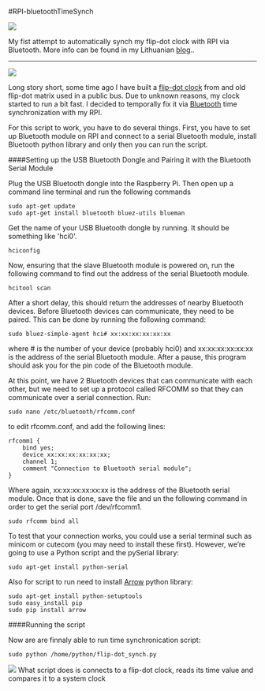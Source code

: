 #RPI-bluetoothTimeSynch

![](http://paulius.bautrenas.lt/blog/wp-content/uploads/2015/04/flip-dot-clock-synch.png)

My fist attempt to automatically synch my flip-dot clock with RPI via Bluetooth. More info can be found in my Lithuanian [blog](http://paulius.bautrenas.lt/blog/?p=750)..

---
![](http://paulius.bautrenas.lt/blog/wp-content/uploads/2014/12/IMG_7319-e1431441515256.jpg)


Long story short, some time ago I have built a [flip-dot clock](http://paulius.bautrenas.lt/blog/?p=607) from and old flip-dot matrix used in a public bus. Due to unknown reasons, my clock started to run a bit fast. I decided to temporally fix it via [Bluetooth](http://paulius.bautrenas.lt/blog/?p=493) time synchronization with my RPI.

For this script to work, you have to do several things. First, you have to set up Bluetooth module on RPI and connect to a serial Bluetooth module, install Bluetooth python library and only then you can run the script.

####Setting up the USB Bluetooth Dongle and Pairing it with the Bluetooth Serial Module

Plug the USB Bluetooth dongle into the Raspberry Pi. Then open up a command line terminal and run the following commands
```
sudo apt-get update
sudo apt-get install bluetooth bluez-utils blueman
```

Get the name of your USB Bluetooth dongle by running. It should be something like 'hci0'.
```
hciconfig
```

Now, ensuring that the slave Bluetooth module is powered on, run the following command to find out the address of the serial Bluetooth module.
```
hcitool scan
```
After a short delay, this should return the addresses of nearby Bluetooth devices. Before Bluetooth devices can communicate, they need to be paired. This can be done by running the following command:
```
sudo bluez-simple-agent hci# xx:xx:xx:xx:xx:xx
```

where # is the number of your device (probably hci0) and xx:xx:xx:xx:xx:xx is the address of the serial Bluetooth module. After a pause, this program should ask you for the pin code of the Bluetooth module. 

At this point, we have 2 Bluetooth devices that can communicate with each other, but we need to set up a protocol called RFCOMM so that they can communicate over a serial connection. Run:
```
sudo nano /etc/bluetooth/rfcomm.conf
```

to edit rfcomm.conf, and add the following lines:
```
rfcomm1 {
    bind yes;
    device xx:xx:xx:xx:xx:xx;
    channel 1;
    comment "Connection to Bluetooth serial module";
}
```

Where again, xx:xx:xx:xx:xx:xx is the address of the Bluetooth serial module. Once that is done, save the file and un the following command in order to get the serial port /dev/rfcomm1.
```
sudo rfcomm bind all
```
To test that your connection works, you could use a serial terminal such as minicom or cutecom (you may need to install these first). However, we’re going to use a Python script and the pySerial library:
```
sudo apt-get install python-serial
```
Also for script to run need to install [Arrow](http://crsmithdev.com/arrow/) python library:

```
sudo apt-get install python-setuptools
sudo easy_install pip
sudo pip install arrow
```


####Running the script

Now are are finnaly able to run time synchronication script:
```
sudo python /home/python/flip-dot_synch.py
```

![](http://paulius.bautrenas.lt/blog/wp-content/uploads/2015/04/flip-dot-clock-synch.png)
What script does is connects to a flip-dot clock, reads its time value and compares it to a system clock



